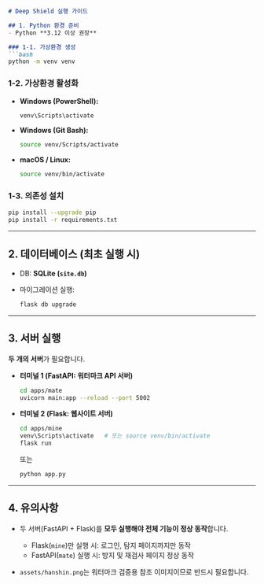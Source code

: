 ````markdown
# Deep Shield 실행 가이드

## 1. Python 환경 준비
- Python **3.12 이상 권장**

### 1-1. 가상환경 생성
```bash
python -m venv venv
````

### 1-2. 가상환경 활성화

* **Windows (PowerShell):**

  ```bash
  venv\Scripts\activate
  ```
* **Windows (Git Bash):**

  ```bash
  source venv/Scripts/activate
  ```
* **macOS / Linux:**

  ```bash
  source venv/bin/activate
  ```

### 1-3. 의존성 설치

```bash
pip install --upgrade pip
pip install -r requirements.txt
```

---

## 2. 데이터베이스 (최초 실행 시)

* DB: **SQLite (`site.db`)**
* 마이그레이션 실행:

  ```bash
  flask db upgrade
  ```

---

## 3. 서버 실행

**두 개의 서버**가 필요합니다.

* **터미널 1 (FastAPI: 워터마크 API 서버)**

  ```bash
  cd apps/mate
  uvicorn main:app --reload --port 5002
  ```

* **터미널 2 (Flask: 웹사이트 서버)**

  ```bash
  cd apps/mine
  venv\Scripts\activate   # 또는 source venv/bin/activate
  flask run
  ```

  또는

  ```bash
  python app.py
  ```

---

## 4. 유의사항

* 두 서버(FastAPI + Flask)를 **모두 실행해야 전체 기능이 정상 동작**합니다.

  * Flask(`mine`)만 실행 시: 로그인, 탐지 페이지까지만 동작
  * FastAPI(`mate`) 실행 시: 방지 및 재검사 페이지 정상 동작
* `assets/hanshin.png`는 워터마크 검증용 참조 이미지이므로 반드시 필요합니다.


